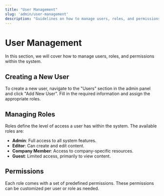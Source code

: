 ```yaml
---
title: "User Management"
slug: 'admin/user-management'
description: "Guidelines on how to manage users, roles, and permissions."
---
```


# User Management

In this section, we will cover how to manage users, roles, and permissions within the system.

## Creating a New User

To create a new user, navigate to the "Users" section in the admin panel and click "Add New User". Fill in the required information and assign the appropriate roles.

## Managing Roles

Roles define the level of access a user has within the system. The available roles are:

- **Admin**: Full access to all system features.
- **Editor**: Can create and edit content.
- **Company Member**: Access to company-specific resources.
- **Guest**: Limited access, primarily to view content.

## Permissions

Each role comes with a set of predefined permissions. These permissions can be customized per user or role as needed.
